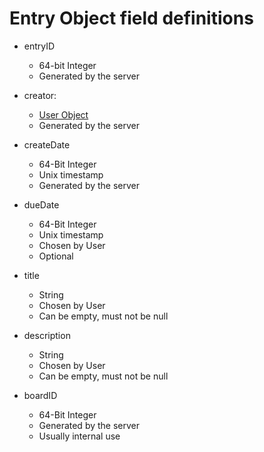 # Entry Object field definitions

* entryID
    * 64-bit Integer
    * Generated by the server


* creator:
    * [User Object](user.md)
    * Generated by the server


* createDate
    * 64-Bit Integer
    * Unix timestamp
    * Generated by the server


* dueDate
    * 64-Bit Integer
    * Unix timestamp
    * Chosen by User
    * Optional


* title
    * String
    * Chosen by User
    * Can be empty, must not be null


* description
    * String
    * Chosen by User
    * Can be empty, must not be null  
    

* boardID
  * 64-Bit Integer
  * Generated by the server
  * Usually internal use